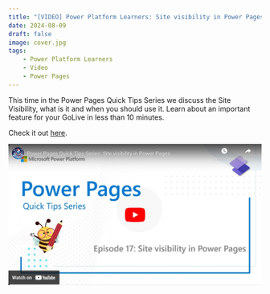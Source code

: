 ```yaml
---
title: "[VIDEO] Power Platform Learners: Site visibility in Power Pages"
date: 2024-08-09
draft: false
image: cover.jpg
tags: 
    - Power Platform Learners
    - Video
    - Power Pages
---
```


This time in the Power Pages Quick Tips Series we discuss the Site Visibility, what is it and when you should use it. Learn about an important feature for your GoLive in less than 10 minutes.

Check it out [here](https://youtu.be/4TPogYXR7pw).

[![](video.jpg)](https://youtu.be/4TPogYXR7pw)